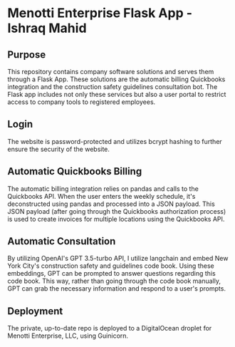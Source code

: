 # Menotti Enterprise Flask App - Ishraq Mahid

## Purpose
This repository contains company software solutions and serves them through a Flask App. These solutions are the automatic billing Quickbooks integration and the construction safety guidelines consultation bot. The Flask app includes not only these services but also a user portal to restrict access to company tools to registered employees.

## Login
The website is password-protected and utilizes bcrypt hashing to further ensure the security of the website. 

## Automatic Quickbooks Billing
The automatic billing integration relies on pandas and calls to the Quickbooks API. When the user enters the weekly schedule, it's deconstructed using pandas and processed into a JSON payload. This JSON payload (after going through the Quickbooks authorization process) is used to create invoices for multiple locations using the Quickbooks API.

## Automatic Consultation
By utilizing OpenAI's GPT 3.5-turbo API, I utilize langchain and embed New York City's construction safety and guidelines code book. Using these embeddings, GPT can be prompted to answer questions regarding this code book. This way, rather than going through the code book manually, GPT can grab the necessary information and respond to a user's prompts. 

## Deployment
The private, up-to-date repo is deployed to a DigitalOcean droplet for Menotti Enterprise, LLC, using Guinicorn.
